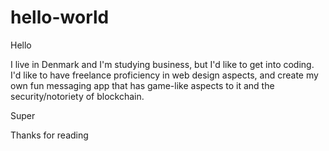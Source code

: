 # hello-world

Hello

I live in Denmark and I'm studying business, but I'd like to get into coding. I'd like to have freelance proficiency in web design aspects, and create my own fun messaging app that has game-like aspects to it and the security/notoriety of blockchain. 

Super

Thanks for reading
